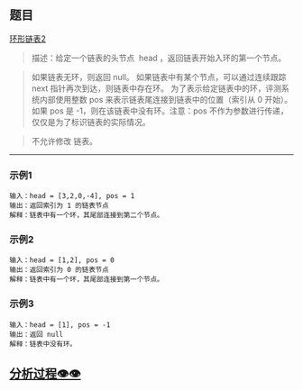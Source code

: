 ## 题目

[环形链表2](https://leetcode.cn/problems/linked-list-cycle-ii/)

> 描述：给定一个链表的头节点  head ，返回链表开始入环的第一个节点。

> 如果链表无环，则返回 null。
如果链表中有某个节点，可以通过连续跟踪 next 指针再次到达，则链表中存在环。 为了表示给定链表中的环，评测系统内部使用整数 pos 来表示链表尾连接到链表中的位置（索引从 0 开始）。如果 pos 是 -1，则在该链表中没有环。注意：pos 不作为参数进行传递，仅仅是为了标识链表的实际情况。

> 不允许修改 链表。

- - -

### 示例1

```
输入：head = [3,2,0,-4], pos = 1
输出：返回索引为 1 的链表节点
解释：链表中有一个环，其尾部连接到第二个节点。
```


### 示例2

```
输入：head = [1,2], pos = 0
输出：返回索引为 0 的链表节点
解释：链表中有一个环，其尾部连接到第一个节点。
```

### 示例3

```
输入：head = [1], pos = -1
输出：返回 null
解释：链表中没有环。
```

## [分析过程👁👁](./analyze.md)
